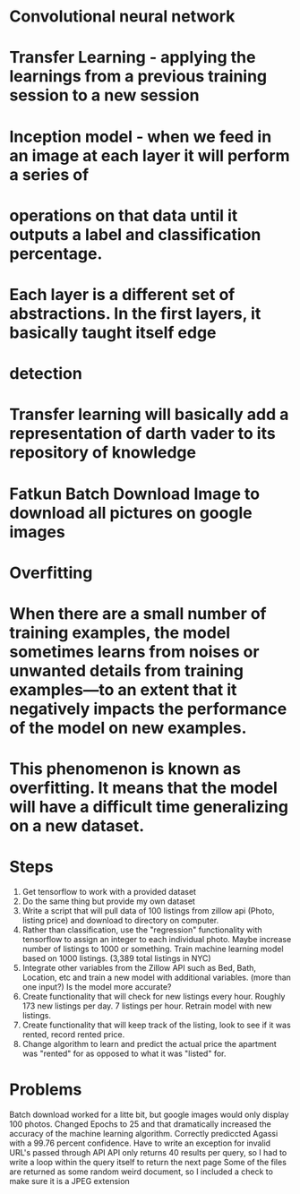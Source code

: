 # Convolutional neural network
# Transfer Learning - applying the learnings from a previous training session to a new session
# Inception model - when we feed in an image at each layer it will perform a series of 
# operations on that data until it outputs a label and classification percentage. 
# Each layer is a different set of abstractions. In the first layers, it basically taught itself edge 
 # detection
 # Transfer learning will basically add a representation of darth vader to its repository of knowledge
 

 # Fatkun Batch Download Image to download all pictures on google images    


# Overfitting
# When there are a small number of training examples, the model sometimes learns from noises or unwanted details from training examples—to an extent that it negatively impacts the performance of the model on new examples. 
# This phenomenon is known as overfitting. It means that the model will have a difficult time generalizing on a new dataset.



# Steps

1. Get tensorflow to work with a provided dataset
2. Do the same thing but provide my own dataset
3. Write a script that will pull data of 100 listings from zillow api (Photo, listing price) and download to directory on computer.
4. Rather than classification, use the "regression" functionality with tensorflow to assign an integer to each individual photo. Maybe increase number of listings to 1000 or something. Train machine learning model based on 1000 listings. (3,389 total listings in NYC)
6. Integrate other variables from the Zillow API such as Bed, Bath, Location, etc and train a new model with additional variables. (more than one input?) Is the model more accurate?
5. Create functionality that will check for new listings every hour. Roughly 173 new listings per day. 7 listings per hour. Retrain model with new listings.
6. Create functionality that will keep track of the listing, look to see if it was rented, record rented price.
7. Change algorithm to learn and predict the actual price the apartment was "rented" for as opposed to what it was "listed" for. 

# Problems

Batch download worked for a litte bit, but google images would only display 100 photos. 
Changed Epochs to 25 and that dramatically increased the accuracy of the machine learning algorithm.
Correctly prediccted Agassi with a 99.76 percent confidence.
Have to write an exception for invalid URL's passed through API
API only returns 40 results per query, so I had to write a loop within the query itself to return the next page
Some of the files are returned as some random weird document, so I included a check to make sure it is a JPEG extension
